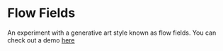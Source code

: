 # Flow Fields

An experiment with a generative art style known as flow fields.
You can check out a demo [here](https://flow-fields.netlify.app)

